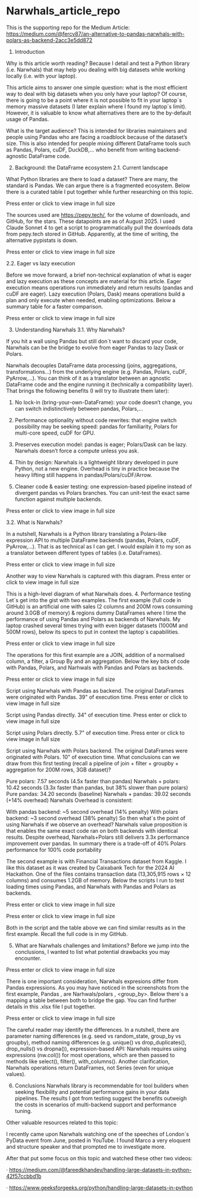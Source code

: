 # Narwhals_article_repo

This is the supporting repo for the Medium Article: https://medium.com/@fercv87/an-alternative-to-pandas-narwhals-with-polars-as-backend-2acc3e5dd872

1. Introduction
   
Why is this article worth reading? Because I detail and test a Python library (i.e. Narwhals) that may help you dealing with big datasets while working locally (i.e. with your laptop).

This article aims to answer one simple question: what is the most efficient way to deal with big datasets when you only have your laptop? Of course, there is going to be a point where it is not possible to fit in your laptop´s memory massive datasets (I later explain where I found my laptop´s limit). However, it is valuable to know what alternatives there are to the by-default usage of Pandas.

What is the target audience? This is intended for libraries maintainers and people using Pandas who are facing a roadblock because of the dataset’s size. This is also intended for people mixing different DataFrame tools such as Pandas, Polars, cuDF, DuckDB,… who benefit from writing backend-agnostic DataFrame code.

2. Background: the DataFrame ecosystem
2.1. Current landscape

What Python libraries are there to load a dataset? There are many, the standard is Pandas. We can argue there is a fragmented ecosystem. Below there is a curated table I put together while further researching on this topic.

Press enter or click to view image in full size

The sources used are https://pepy.tech/, for the volume of downloads, and GitHub, for the stars. These datapoints are as of August 2025. I used Claude Sonnet 4 to get a script to programmatically pull the downloads data from pepy.tech stored in GitHub. Apparently, at the time of writing, the alternative pypistats is down.

Press enter or click to view image in full size

2.2. Eager vs lazy execution

Before we move forward, a brief non-technical explanation of what is eager and lazy execution as these concepts are material for this article. Eager execution means operations run immediately and return results (pandas and cuDF are eager). Lazy execution (Polars, Dask) means operations build a plan and only execute when needed, enabling optimizations. Below a summary table for a faster comparison.

Press enter or click to view image in full size

3. Understanding Narwhals
3.1. Why Narwhals?

If you hit a wall using Pandas but still don´t want to discard your code, Narwhals can be the bridge to evolve from eager Pandas to lazy Dask or Polars.

Narwhals decouples DataFrame data processing (joins, aggregations, transformations…) from the underlying engine (e.g. Pandas, Polars, cuDF, PyArrow,…). You can think of it as a translator between an agnostic DataFrame code and the engine running it (technically a compatibility layer). That brings the following benefits (I will try to illustrate them later):

1. No lock-in (bring-your-own-DataFrame): your code doesn’t change, you can switch indistinctively between pandas, Polars,…

2. Performance optionality without code rewrites: that engine switch possibility may be seeking speed: pandas for familiarity, Polars for multi-core speed, cuDF for GPU.

3. Preserves execution model: pandas is eager; Polars/Dask can be lazy. Narwhals doesn’t force a compute unless you ask.

4. Thin by design: Narwhals is a lightweight library developed in pure Python, not a new engine. Overhead is tiny in practice because the heavy lifting still happens in pandas/Polars/cuDF/Arrow.

5. Cleaner code & easier testing: one expression-based pipeline instead of divergent pandas vs Polars branches. You can unit-test the exact same function against multiple backends.

Press enter or click to view image in full size

3.2. What is Narwhals?

In a nutshell, Narwhals is a Python library translating a Polars-like expression API to multiple DataFrame backends (pandas, Polars, cuDF, PyArrow,…). That is as technical as I can get. I would explain it to my son as a translator between different types of tables (i.e. DataFrames).

Press enter or click to view image in full size

Another way to view Narwhals is captured with this diagram.
Press enter or click to view image in full size

This is a high-level diagram of what Narwhals does.
4. Performance testing
Let´s get into the gist with two examples. The first example (full code in GitHub) is an artificial one with sales (2 columns and 200M rows consuming around 3.0GB of memory) & regions dummy DataFrames where I time the performance of using Pandas and Polars as backends of Narwhals. My laptop crashed several times trying with even bigger datasets (1000M and 500M rows), below its specs to put in context the laptop´s capabilities.

Press enter or click to view image in full size

The operations for this first example are a JOIN, addition of a normalised column, a filter, a Group By and an aggregation. Below the key bits of code with Pandas, Polars, and Narhwals with Pandas and Polars as backends.

Press enter or click to view image in full size

Script using Narwhals with Pandas as backend. The original DataFrames were originated with Pandas. 39" of execution time.
Press enter or click to view image in full size

Script using Pandas directly. 34" of execution time.
Press enter or click to view image in full size

Script using Polars directly. 5.7" of execution time.
Press enter or click to view image in full size

Script using Narwhals with Polars backend. The original DataFrames were originated with Polars. 10" of execution time.
What conclusions can we draw from this first testing (recall a pipeline of join + filter + groupby + aggregation for 200M rows, 3GB dataset)?

Pure polars: 7.57 seconds (4.5x faster than pandas)
Narwhals + polars: 10.42 seconds (3.3x faster than pandas, but 38% slower than pure polars)
Pure pandas: 34.20 seconds (baseline)
Narwhals + pandas: 39.02 seconds (+14% overhead)
Narwhals Overhead is consistent:

With pandas backend: ~5 second overhead (14% penalty)
With polars backend: ~3 second overhead (38% penalty)
So then what´s the point of using Narwhals if we observe an overhead? Narwhals value proposition is that enables the same exact code ran on both backends with identical results. Despite overhead, Narwhals+Polars still delivers 3.3x performance improvement over pandas. In summary there is a trade-off of 40% Polars performance for 100% code portability

The second example is with Financial Transactions dataset from Kaggle. I like this dataset as it was created by Caixabank Tech for the 2024 AI Hackathon. One of the files contains transaction data (13,305,915 rows × 12 columns) and consumes 1.2GB of memory. Below the scripts I run to test loading times using Pandas, and Narwhals with Pandas and Polars as backends.

Press enter or click to view image in full size

Press enter or click to view image in full size

Both in the script and the table above we can find similar results as in the first example. Recall the full code is in my GitHub.

5. What are Narwhals challenges and limitations?
Before we jump into the conclusions, I wanted to list what potential drawbacks you may encounter.

Press enter or click to view image in full size

There is one important consideration, Narwhals expresions differ from Pandas expressions. As you may have noticed in the screenshots from the first example, Pandas <merge>, <groupby> are Narhwals/polars <join>, <group_by>. Below there´s a mapping a table between both to bridge the gap. You can find further details in this .xlsx file I put together.

Press enter or click to view image in full size

The careful reader may identify the differences. In a nutshell, there are parameter naming differences (e.g. seed vs random_state, group_by vs groupby), method naming differences (e.g. unique() vs drop_duplicates(), drop_nulls() vs dropna()), expression-based API: Narwhals requires using expressions (nw.col()) for most operations, which are then passed to methods like select(), filter(), with_columns(). Another clarification, Narwhals operations return DataFrames, not Series (even for unique values).

6. Conclusions
Narwhals library is recommendable for tool builders when seeking flexibility and potential performance gains in your data pipelines. The results I got from testing suggest the benefits outweigh the costs in scenarios of multi-backend support and performance tuning.

Other valuable resources related to this topic:

I recently came upon Narwhals watching one of the speeches of London´s PyData event from June, posted in YouTube. I found Marco a very eloquent and structure speaker and that prompted me to investigate more.


After that put some focus on this topic and watched these other two videos:



· https://medium.com/@fareedkhandev/handling-large-datasets-in-python-42f57ccbbd1b

· https://www.geeksforgeeks.org/python/handling-large-datasets-in-python
